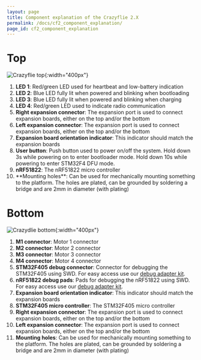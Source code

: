 ```yaml
---
layout: page
title: Component explanation of the Crazyflie 2.X
permalink: /docs/cf2_component_explanation/
page_id: cf2_component_explanation
---
```


# Top

![Crazyflie top](/images/documentation/overview/legend_top.png){:width="400px"}

1.  **LED 1**: Red/green LED used for heartbeat and low-battery
    indication
2.  **LED 2**: Blue LED fully lit when powered and blinking when
    bootloading
3.  **LED 3**: Blue LED fully lit when powered and blinking when
    charging
4.  **LED 4**: Red/green LED used to indicate radio communication
5.  **Right expansion connector**: The expansion port is used to
    connect expansion boards, either on the top and/or the bottom
6.  **Left expansion connector**: The expansion port is used to
    connect expansion boards, either on the top and/or the bottom
7.  **Expansion board orientation indicator**: This indicator
    should match the expansion boards
8.  **User button**: Push button used to power on/off the system.
    Hold down 3s while powering on to enter bootloader mode. Hold down
    10s while powering to enter STM32F4 DFU mode.
9.  **nRF51822**: The nRF51822 micro controller
10. **Mounting holes\*\*: Can be used for mechanically mounting
    something to the platform. The holes are plated, can be grounded by
    soldering a bridge and are 2mm in diameter (with plating)

# Bottom

![Crazydlie bottom](/images/documentation/overview/legend_bottom.png){:width="400px"}

1.  **M1 connector**: Motor 1 connector
2.  **M2 connector**: Motor 2 connector
3.  **M3 connector**: Motor 3 connector
4.  **M4 connector**: Motor 4 connector
5.  **STM32F405 debug connector**: Connector for debugging the
    STM32F405 using SWD. For easy access use our [debug adapter
    kit](https://wiki.bitcraze.io/projects:crazyflie2:debugadapter:index).
6.  **nRF51822 debug pads**: Pads for debugging the nRF51822 using
    SWD. For easy access use our [debug adapter
    kit](https://wiki.bitcraze.io/projects:crazyflie2:debugadapter:index).
7.  **Expansion board orientation indicator**: This indicator
    should match the expansion boards
8.  **STM32F405 micro controller**: The STM32F405 micro controller
9.  **Right expansion connector**: The expansion port is used to
    connect expansion boards, either on the top and/or the bottom
10. **Left expansion connector**: The expansion port is used to
    connect expansion boards, either on the top and/or the bottom
11. **Mounting holes**: Can be used for mechanically mounting
    something to the platform. The holes are plated, can be grounded by
    soldering a bridge and are 2mm in diameter (with plating)
